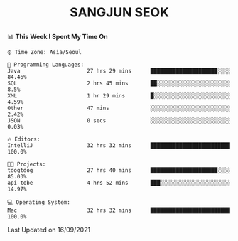 <h1>
 <p align="center">
   SANGJUN SEOK
 </p>
</h1>

<!--START_SECTION:waka-->
📊 **This Week I Spent My Time On** 

```text
⌚︎ Time Zone: Asia/Seoul

💬 Programming Languages: 
Java                     27 hrs 29 mins      █████████████████████░░░░   84.46% 
SQL                      2 hrs 45 mins       ██░░░░░░░░░░░░░░░░░░░░░░░   8.5% 
XML                      1 hr 29 mins        █░░░░░░░░░░░░░░░░░░░░░░░░   4.59% 
Other                    47 mins             ░░░░░░░░░░░░░░░░░░░░░░░░░   2.42% 
JSON                     0 secs              ░░░░░░░░░░░░░░░░░░░░░░░░░   0.03%

🔥 Editors: 
IntelliJ                 32 hrs 32 mins      █████████████████████████   100.0%

🐱‍💻 Projects: 
tdogtdog                 27 hrs 40 mins      █████████████████████░░░░   85.03% 
api-tobe                 4 hrs 52 mins       ███░░░░░░░░░░░░░░░░░░░░░░   14.97%

💻 Operating System: 
Mac                      32 hrs 32 mins      █████████████████████████   100.0%

```


 Last Updated on 16/09/2021
<!--END_SECTION:waka-->
